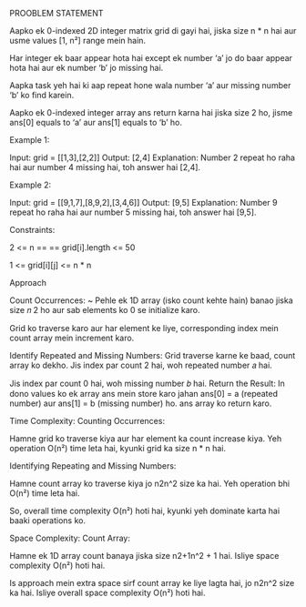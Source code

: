 PROOBLEM STATEMENT

Aapko ek 0-indexed 2D integer matrix grid di gayi hai, jiska size n * n hai aur usme values [1, n²] range mein hain.

Har integer ek baar appear hota hai except ek number ‘a’ jo do baar appear hota hai aur ek number ‘b’ jo missing hai.

Aapka task yeh hai ki aap repeat hone wala number ‘a’ aur missing number ‘b’ ko find karein.

Aapko ek 0-indexed integer array ans return karna hai jiska size 2 ho, jisme ans[0] equals to ‘a’ aur ans[1] equals to ‘b’ ho.

Example 1:

Input: grid = [[1,3],[2,2]] Output: [2,4] Explanation: Number 2 repeat ho raha hai aur number 4 missing hai, toh answer hai [2,4].

Example 2:

Input: grid = [[9,1,7],[8,9,2],[3,4,6]] Output: [9,5] Explanation: Number 9 repeat ho raha hai aur number 5 missing hai, toh answer hai [9,5].

Constraints:

2 <= n == == grid[i].length <= 50

1 <= grid[i][j] <= n * n

Approach

Count Occurrences: ~ Pehle ek 1D array (isko count kehte hain) banao jiska size 𝑛 2 ho aur sab elements ko 0 se initialize karo.

Grid ko traverse karo aur har element ke liye, corresponding index mein count array mein increment karo.

Identify Repeated and Missing Numbers: Grid traverse karne ke baad, count array ko dekho. Jis index par count 2 hai, woh repeated number 𝑎 hai.

Jis index par count 0 hai, woh missing number 𝑏 hai. Return the Result: In dono values ko ek array ans mein store karo jahan ans[0] = a (repeated number) aur ans[1] = b (missing number) ho. ans array ko return karo.

Time Complexity: Counting Occurrences:

Hamne grid ko traverse kiya aur har element ka count increase kiya. Yeh operation O(n²) time leta hai, kyunki grid ka size n * n hai.

Identifying Repeating and Missing Numbers:

Hamne count array ko traverse kiya jo n2n^2 size ka hai. Yeh operation bhi O(n²) time leta hai.

So, overall time complexity O(n²) hoti hai, kyunki yeh dominate karta hai baaki operations ko.

Space Complexity: Count Array:

Hamne ek 1D array count banaya jiska size n2+1n^2 + 1 hai. Isliye space complexity O(n²) hoti hai.

Is approach mein extra space sirf count array ke liye lagta hai, jo n2n^2 size ka hai. Isliye overall space complexity O(n²) hoti hai.

